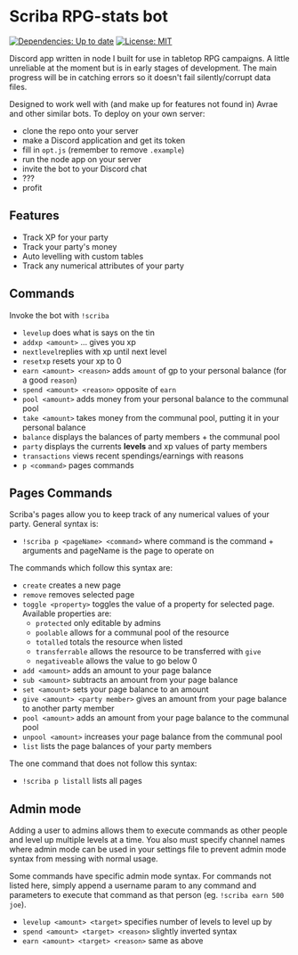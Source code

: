 # Scriba RPG-stats bot
[![Dependencies: Up to date](https://david-dm.org/arcayn/rpg-econbot.svg)](https://david-dm.org/arcayn/rpg-econbot) [![License: MIT](https://img.shields.io/badge/License-MIT-green.svg)](https://opensource.org/licenses/MIT)


Discord app written in node I built for use in tabletop RPG campaigns. A little unreliable at the moment but is in early stages
of development. The main progress will be in catching errors so it doesn't fail silently/corrupt data files.

Designed to work well with (and make up for features not found in) Avrae and other similar bots. To deploy on your own server: 
 - clone the repo onto your server
 - make a Discord application and get its token 
 - fill in `opt.js` (remember to remove `.example`)
 - run the node app on your server
 - invite the bot to your Discord chat
 - ???
 - profit
 
 ## Features
  - Track XP for your party
  - Track your party's money
  - Auto levelling with custom tables
  - Track any numerical attributes of your party
 
 ## Commands
 Invoke the bot with `!scriba`
  - `levelup` does what is says on the tin
  - `addxp <amount>` ... gives you xp
  - `nextlevel`replies with xp until next level
  - `resetxp` resets your xp to 0
  - `earn <amount> <reason>` adds `amount` of gp to your personal balance (for a good `reason`)
  - `spend <amount> <reason>` opposite of `earn`
  - `pool <amount>` adds money from your personal balance to the communal pool
  - `take <amount>` takes money from the communal pool, putting it in your personal balance
  - `balance` displays the balances of party members + the communal pool
  - `party` displays the currents **levels** and xp values of party members
  - `transactions` views recent spendings/earnings with reasons
  - `p <command>` pages commands

## Pages Commands
Scriba's pages allow you to keep track of any numerical values of your party. General syntax is:
 - `!scriba p <pageName> <command>` where command is the command + arguments and pageName is the page to operate on

The commands which follow this syntax are:
 - `create` creates a new page
 - `remove` removes selected page
 - `toggle <property>` toggles the value of a property for selected page. Available properties are:
     * `protected` only editable by admins
     * `poolable` allows for a communal pool of the resource
     * `totalled` totals the resource when listed
     * `transferrable` allows the resource to be transferred with `give`
     * `negativeable` allows the value to go below 0
 - `add <amount>` adds an amount to your page balance
 - `sub <amount>` subtracts an amount from your page balance
 - `set <amount>` sets your page balance to an amount
 - `give <amount> <party member>` gives an amount from your page balance to another party member
 - `pool <amount>` adds an amount from your page balance to the communal pool
 - `unpool <amount>` increases your page balance from the communal pool
 - `list` lists the page balances of your party members

The one command that does not follow this syntax:
 - `!scriba p listall` lists all pages

## Admin mode
Adding a user to admins allows them to execute commands as other people and level up multiple levels at a time. You also must specify channel names where admin mode can be used in your settings file to prevent admin mode syntax from messing with normal usage.

Some commands have specific admin mode syntax. For commands not listed here, simply append a username param to any command and parameters to execute that command as that person (eg. `!scriba earn 500 joe`).
  - `levelup <amount> <target>` specifies number of levels to level up by
  - `spend <amount> <target> <reason>` slightly inverted syntax
  - `earn <amount> <target> <reason>` same as above

